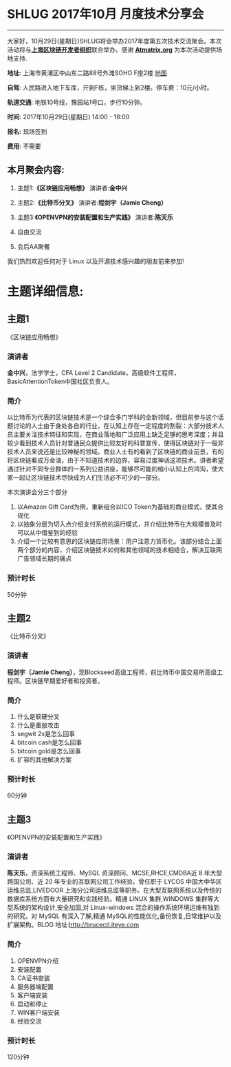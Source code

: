 # SHLUG 2017年10月 月度技术分享会
--------------------------------------------------------------------------------
大家好，10月29日(星期日)SHLUG将会举办2017年度第五次技术交流聚会。本次活动将与[**上海区块链开发者组织**](https://www.meetup.com/SHBDev/)联合举办。感谢 [**Atmatrix.org**](https://atmatrix.org/) 为本次活动提供场地支持.

**地址:** 上海市黄浦区中山东二路88号外滩SOHO F座2楼 [地图](http://f.amap.com/tU8y_08A2dXp) 

**自驾**: 人民路进入地下车库，开到F栋，坐货梯上到2楼。停车费：10元/小时。

**轨道交通**: 地铁10号线，豫园站1号口，步行10分钟。

**时间:** 2017年10月29日(星期日) 14:00 - 18:00

**报名:** 现场签到

**费用:** 不需要

本月聚会内容:
---------------
1. 主题1:**《区块链应用畅想》** 演讲者:**金中兴**

2. 主题2:**《比特币分叉》** 演讲者:**程剑宇（Jamie Cheng）**

3. 主题3:**《OPENVPN的安装配置和生产实践》** 演讲者:**陈天乐**

4. 自由交流

5. 会后AA聚餐

我们热烈欢迎任何对于 Linux 以及开源技术感兴趣的朋友前来参加!

# 主题详细信息:
## 主题1
《区块链应用畅想》

### 演讲者
**金中兴**，法学学士，CFA Level 2 Candidate，高级软件工程师，BasicAttentionToken中国社区负责人。

### 简介
以比特币为代表的区块链技术是一个综合多门学科的全新领域，但目前参与这个话题讨论的人士由于身处各自的行业，在认知上存在一定程度的割裂：大部分技术人员主要关注技术特征和实现，在商业落地和广泛应用上缺乏足够的思考深度；并且较少看到技术人员针对普通民众提供比较友好的科普宣传，使得区块链对于一般非技术人员来说还是比较神秘的领域。商业人士有的看到了区块链的商业前景，有的将区块链看成万金油，由于不知道技术的边界，容易过度神话这项技术。讲者希望通过针对不同专业群体的一系列公益讲座，能够尽可能的缩小认知上的鸿沟，使大家一起让区块链技术尽快成为人们生活必不可少的一部分。

本次演讲会分三个部分

1. 以Amazon Gift Card为例，重新组合以ICO Token为基础的商业模式，使其合规化
2. 以抽象分层为切入点介绍支付系统的运行模式，并介绍比特币在大规模普及时可以从中借鉴到的经验
3. 介绍一个比较有意思的区块链应用场景：用户注意力货币化。该部分结合上面两个部分的内容，介绍区块链技术如何和其他领域的技术相结合，解决互联网广告领域长期的痛点

### 预计时长
50分钟


## 主题2
《比特币分叉》

### 演讲者
**程剑宇（Jamie Cheng）**，现Blockseed高级工程师，前比特币中国交易所高级工程师。区块链早期爱好者和投资者。

### 简介
1. 什么是软硬分叉
2. 什么是重放攻击
3. segwit 2x是怎么回事
4. bitcoin cash是怎么回事
5. bitcoin gold是怎么回事
6. 扩容的其他解决方案

### 预计时长
60分钟


## 主题3
《OPENVPN的安装配置和生产实践》


### 演讲者
**陈天乐**，资深系统工程师、MySQL 资深顾问、MCSE,RHCE,CMDBA近 8 年大型跨国公司、近 20 年专业的互联网公司工作经验。曾任职于 LYCOS 中国大中华区运维总监,LIVEDOOR 上海分公司运维总监等职务。在大型互联网系统以及传统的数据库系统方面有大量研究和实践经验。精通 LINUX 集群,WINDOWS 集群等大型系统的架构设计,安全加固,对 Linux-windows 混合的操作系统环境运维有独到的研究。对 MySQL 有深入了解,精通 MySQL的性能优化,备份恢复,日常维护以及扩展架构。BLOG 地址:http://brucectl.iteye.com

### 简介
1. OPENVPN介绍
2. 安装配置
3. CA证书安装
4. 服务器端配置
5. 客户端安装
6. 启动和停止
7. WIN客户端安装
8. 经验交流

### 预计时长
120分钟
